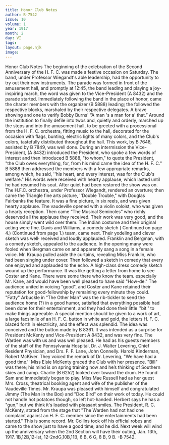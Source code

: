 ```yaml
---
title: Honor Club Notes
author: B-7542
issue: 10
volume: 1
year: 1917
month: 2
day: VI
tags:
layout: page.njk
image:
---
```

Honor Club Notes   The beginning of the celebration of the Second Anniversary of the H. F. C. was made a festive occasion on Saturday.      The band, under Professor Wiegandt's able leadership, had the opportunity to try out their new instruments.      The parade was formed in front of the amusement hall, and promptly at 12:45, the band leading and playing a joy-inspiring march, the word was given to the Vice-President (A 8432) and the parade started.      Immediately following the band in the place of honor, came the charter members with the organizer (B 5888) leading; the followed the respective blocks, marshaled by their respective delegates. A brave showing and one to verify Bobby Burns' “A man 's a man for a' that.” Around the institution to finally defile into twos and, quietly and orderly, marched up the steps and into the amusement hall, to be greeted with a processional from the H. F. C. orchestra, fitting music to the hall, decorated for the occasion with flags, bunting, electric lights of many colors, and the Club's colors, tastefully distributed throughout the hall. This work, by B 7648, assisted by B 7849, was well done.       During an intermission the Vice-President, (A 8432) introduced the President, who spoke a few words of interest and then introduced B 5888, "to whom," to quote the President, "the Club owes everything, for, from his mind came the idea of the H. F. C.'' B 5888 then addressed the members with a few appropriate remarks, among which, he said, ''his heart, and every interest, was for the Club's welfare." His words were received with hearty applause, which lasted until he had resumed his seat. After quiet had been restored the show was on. The H.F.C. orchestra, under Professor Wiegandt, rendered an overture; then came the Triangle fine arts picture, ''Double Trouble," with Douglas Fairbanks the feature. It was a fine picture, in six reels, and was given hearty applause.      The vaudeville opened with a violin soloist, who was given a hearty reception.      Then came “The Musical Seminoles” who richly deserved all the applause they received. Their work was very good, and the house simply went wild over them. The Indian costume and their original acting were fine.      Davis and Williams, a comedy sketch ( Continued on page 4.)      (Continued from page 1.)   team, came next. Their yodeling and clever sketch was well· received and loudly applauded.      Franklin and Bergman, with a comedy sketch, appealed to the audience. In the opening many were fooled when Bergman came on and apparently sang a song in a female voice. Mr. Kraupa pulled aside the curtains, revealing Miss Franklin, who had been singing under cover. Then followed a sketch in comedy that every one enjoyed and applauded to the echo.      A high-class dress comedy sketch wound up the performance. It was like getting a letter from home to see Coster and Kane. There were some there who know the team. especially Mr. Kane, and would have been well pleased to have said "How-de." The audience united in voicing "good", and Coster and Kane retained their reputation for good-fellowship by remaining every minute they could.       "Fatty" Arbuckle in “The Other Man" was the rib-tickler to send the audience home (?) in a good humor, satisfied that everything possible had been done for their entertainment, and they had done their little ''bit'' to make things agreeable.      A special mention should be given to a work of art, a large facsimile of an H. F. C. button in white and gold, the letters H. F. C. blazed forth in electricity, and the effect was splendid. The idea was conceived and the button made by B 8361. It was intended as a surprise for President McKenty and Vice-President A 8432, and was very fine. The Warden was with us and was well pleased. He had as his guests members of the staff of the Pennsylvania Hospital, Dr. J. Walter Levering, Chief Resident Physician, and Drs. F. F. Lane, John Connelly. Harold Kinderman, Robert McKiver. They voiced the remark of Dr. Levering, "We have had a good time.''      Miss Elsie McKenty graced the Club with her presence. "Bill" was there; his mind is on spring training now and he’s thinking of Southern skies and camp. Charlie (B 6252) looked over toward the drum. He found Sam and immediately began to play. Miss Mae Russell had as her guest Mrs. Cross, theatrical booking agent and wife of the publisher of the Vaudeville Times.         Mr. Kraupa was pleased with himself and congratulated Jimmy (The Man in the Box) and "Doc Bird" on their work of today. He could not handle hot potatoes though, so left hot-handed.      Herbert says he has a "gun," but we think it's loaded with pleasant smiles.      The President, R. C. McKenty, stated from  the stage that "The Warden had not had one complaint against an H. F. C. member since the entertainments had been started." This is some record.   Mr. Collins took off his official robes and came to the show just to have a good time; and he did.      Next week will wind up the anniversary when the 2nd Section will have their outing, Jan. 13th, 1917.      1B,12B,12-lst, 12-2ndG,10B,11B, 6 B, 6 G, 8 B, 9 B.   -B 7542.      

